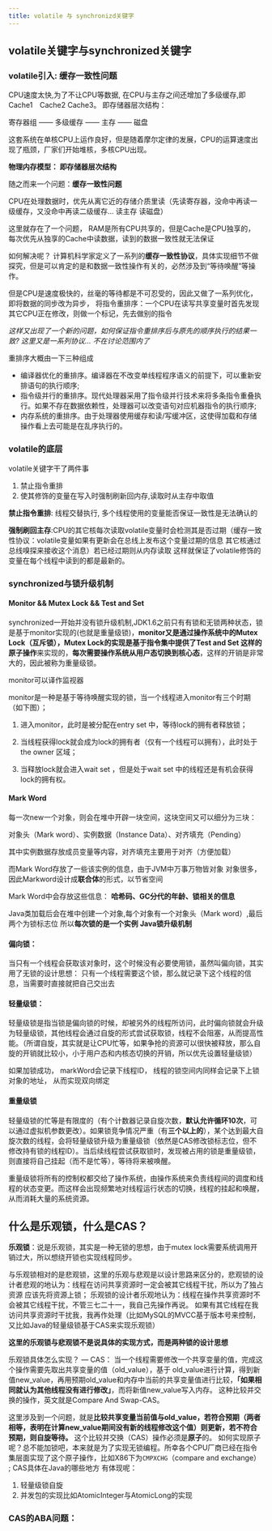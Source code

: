 ```yaml
---
title: volatile 与 synchronizd关键字
---
```




## volatile关键字与synchronized关键字

### volatile引入: 缓存一致性问题

CPU速度太快,为了不让CPU等数据, 在CPU与主存之间还增加了多级缓存,即Cache1　Cache2 Cache3。 即存储器层次结构：

寄存器组 ——  多级缓存  —— 主存  ——  磁盘

这套系统在单核CPU上运作良好，但是随着摩尔定律的发展，CPU的运算速度出现了瓶颈，厂家们开始堆核，多核CPU出现。  

**物理内存模型： 即存储器层次结构**

随之而来一个问题：**缓存一致性问题**

CPU在处理数据时，优先从离它近的存储介质里读（先读寄存器，没命中再读一级缓存，又没命中再读二级缓存… 读主存 读磁盘）

这里就存在了一个问题， RAM是所有CPU共享的，但是Cache是CPU独享的， 每次优先从独享的Cache中读数据，读到的数据一致性就无法保证

如何解决呢？  计算机科学家定义了一系列的**缓存一致性协议**，具体实现细节不做探究，但是可以肯定的是和数据一致性操作有关的，必然涉及到“等待唤醒”等操作。

但是CPU是速度极快的，丝毫的等待都是不可忍受的，因此又做了一系列优化，即将数据的同步改为异步， 将指令重排序：一个CPU在读写共享变量时首先发现其它CPU正在修改，则做一个标记，先去做别的指令  

*这样又出现了一个新的问题，如何保证指令重排序后与原先的顺序执行的结果一致?  这里又是一系列协议… 不在讨论范围内了*

重排序大概由一下三种组成

- 编译器优化的重排序。编译器在不改变单线程程序语义的前提下，可以重新安排语句的执行顺序;
- 指令级并行的重排序。现代处理器采用了指令级并行技术来将多条指令重叠执行。如果不存在数据依赖性，处理器可以改变语句对应机器指令的执行顺序;
- 内存系统的重排序。由于处理器使用缓存和读/写缓冲区，这使得加载和存储操作看上去可能是在乱序执行的。

### volatile的底层

volatile关键字干了两件事
1. 禁止指令重排
2. 使其修饰的变量在写入时强制刷新回内存,读取时从主存中取值

**禁止指令重排**: 线程交替执行, 多个线程使用的变量能否保证一致性是无法确认的

**强制刷回主存**:CPU的其它核每次读取volatile变量时会检测其是否过期（缓存一致性协议：volatile变量如果有更新会在总线上发布这个变量过期的信息  其它核通过总线嗅探来接收这个消息）若已经过期则从内存读取  这样就保证了volatile修饰的变量在每个线程中读到的都是最新的。

### synchronized与锁升级机制

#### Monitor && Mutex Lock && Test and Set

synchronized一开始并没有锁升级机制,JDK1.6之前只有有锁和无锁两种状态，锁是基于monitor实现的(也就是重量级锁)，**monitor又是通过操作系统中的Mutex Lock（互斥锁），Mutex Lock的实现是基于指令集中提供了Test and Set 这样的原子操作**来实现的，**每次需要操作系统从用户态切换到核心态**，这样的开销是非常大的，因此被称为重量级锁。  

monitor可以译作监视器

monitor是一种是基于等待唤醒实现的锁，当一个线程进入monitor有三个时期（如下图）；

1. 进入monitor，此时是被分配在entry set 中，等待lock的拥有者释放锁；

2. 当线程获得lock就会成为lock的拥有者（仅有一个线程可以拥有），此时处于 the owner 区域；

3. 当释放lock就会进入wait set ，但是处于wait set 中的线程还是有机会获得lock的拥有权。

#### Mark Word

每一次new一个对象，则会在堆中开辟一块空间，这块空间又可以细分为三块：

对象头（Mark word）、实例数据（Instance Data）、对齐填充（Pending）

其中实例数据存放成员变量等内容，对齐填充主要用于对齐（方便加载）

而Mark Word存放了一些该实例的信息，由于JVM中万事万物皆对象 对象很多，因此Markword设计成**联合体**的形式，以节省空间

Mark Word中会存放这些信息： **哈希码、GC分代的年龄、锁相关的信息**

Java类加载后会在堆中创建一个对象,每个对象有一个对象头（Mark word）,最后两个为锁标志位  所以**每次锁的是一个实例**
**Java锁升级机制**

#### 偏向锁：

当只有一个线程会获取该对象时，这个时候没有必要使用锁，虽然叫偏向锁，其实用了无锁的设计思想： 只有一个线程需要这个锁，那么就记录下这个线程的信息，当需要时直接就把自己交出去

#### 轻量级锁：

轻量级锁是指当锁是偏向锁的时候，却被另外的线程所访问，此时偏向锁就会升级为轻量级锁，其他线程会通过自旋的形式尝试获取锁，线程不会阻塞，从而提高性能。（所谓自旋，其实就是让CPU忙等，如果争抢的资源可以很快被释放，那么自旋的开销就比较小，小于用户态和内核态切换的开销，所以优先设置轻量级锁）

如果加锁成功， markWord会记录下线程ID， 线程的锁空间内同样会记录下上锁对象的地址， 从而实现双向绑定


#### 重量级锁

轻量级锁的忙等是有限度的（有个计数器记录自旋次数，**默认允许循环10次**，可以通过虚拟机参数更改）。如果锁竞争情况严重（有**三个以上的**），某个达到最大自旋次数的线程，会将轻量级锁升级为重量级锁（依然是CAS修改锁标志位，但不修改持有锁的线程ID）。当后续线程尝试获取锁时，发现被占用的锁是重量级锁，则直接将自己挂起（而不是忙等），等待将来被唤醒。

重量级锁将所有的控制权都交给了操作系统，由操作系统来负责线程间的调度和线程的状态变更。而这样会出现频繁地对线程运行状态的切换，线程的挂起和唤醒，从而消耗大量的系统资源。

## 什么是乐观锁，什么是CAS？

**乐观锁**：说是乐观锁，其实是一种无锁的思想，由于mutex lock需要系统调用开销过大，所以想绕开锁也实现线程同步。  

与乐观锁相对的是悲观锁，这里的乐观与悲观是以设计思路来区分的，悲观锁的设计者悲观的地认为：线程在访问共享资源时一定会被其它线程干扰，所以为了独占资源 应该先将资源上锁；   乐观锁的设计者乐观地认为：线程在操作共享资源时不会被其它线程干扰，不管三七二十一，我自己先操作再说。 如果有其它线程在我访问共享资源时干扰我，我再作处理（比如MySQL的MVCC基于版本号来控制， 又比如Java的轻量级锁基于CAS来实现乐观锁）

**这里的乐观锁与悲观锁不是说具体的实现方式，而是两种锁的设计思想**

乐观锁具体怎么实现？ — CAS： 
当一个线程需要修改一个共享变量的值，完成这个操作需要先取出共享变量的值（old_value），基于 old_value进行计算，得到新值new_value，再用预期old_value和内存中当前的共享变量值进行比较，**「如果相同就认为其他线程没有进行修改」**，而将新值new_value写入内存。 这种比较并交换的操作，英文就是Compare And Swap-CAS。

这里涉及到一个问题，就是**比较共享变量当前值与old_value，若符合预期（两者相等，表明在计算new_value期间没有新的线程修改这个值）则更新，若不符合预期，则自旋等待。**   这个比较并交换（CAS）操作必须是**原子**的。 如何实现原子呢？总不能加锁吧，本来就是为了实现无锁编程。所幸各个CPU厂商已经在指令集层面实现了这个原子操作，比如X86下为`CMPXCHG`（compare and exchange）
;
CAS具体在Java的哪些地方 有体现呢：

1. 轻量级锁自旋
2. 并发包的实现比如AtomicInteger与AtomicLong的实现



### CAS的ABA问题：
